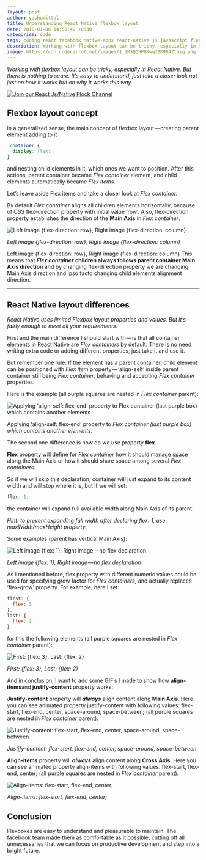 ```yaml
---
layout: post
author: yashumittal
title: Understanding React Native flexbox layout
date: 2018-01-06 14:58:49 +0530
categories: code
tags: coding react facebook native-apps react-native js javascript flexbox layout
description: Working with flexbox layout can be tricky, especially in React Native. But there is nothing to scare. It’s easy to understand, just take a closer look not just on how it works but on why it works this way.
image: https://cdn.codecarrot.net/images/1_2MSQQHPGKwq2BK9R4Ztoig.png
---
```


*Working with flexbox layout can be tricky, especially in React Native. But there is nothing to scare. It’s easy to understand, just take a closer look not just on how it works but on why it works this way.*

[![Join our React Js/Native Flock Channel](https://cdn.codecarrot.net/images/join-our-react-js-native-flock-channel.png)](https://reactjs.flock.com/)

## Flexbox layout concept

In a generalized sense, the main concept of flexbox layout — creating parent element adding to it

```css
.container {
  display: flex;
}
```

and nesting child elements in it, which ones we want to position.
After this actions, parent container became *Flex container* element, and child elements automatically became *Flex items.*

Let’s leave aside Flex items and take a closer look at *Flex container.*

By default *Flex container* aligns all children elements horizontally, because of CSS flex-direction property with initial value ‘row’. Also, flex-direction property establishes the direction of the **Main Axis** in *Flex container*.

![Left image {flex-direction: row}, Right image {flex-direction: column}](1_ZL0jCAKXRb3cqQjgbipI7w.jpeg)

*Left image {flex-direction: row}, Right image {flex-direction: column}*

Left image {flex-direction: row}, Right image {flex-direction: column}
This means that ***Flex container*** **children always follows parent container Main Axis direction** and by changing flex-direction property we are changing Main Axis direction and ipso facto changing child elements alignment direction.

***

## React Native layout differences

*React Native uses limited Flexbox layout properties and values. But it’s fairly enough to meet all your requirements.*

First and the main difference I should start with — is that all container elements in React Native are *Flex containers* by default. There is no need writing extra code or adding different properties, just take it and use it.

But remember one rule: If the element has a parent container, child element can be positioned with *Flex item* property — ‘align-self’ inside parent container still being *Flex container*, behaving and accepting *Flex container* properties.

Here is the example (all purple squares are nested in *Flex container* parent):

![Applying ‘align-self: flex-end’ property to Flex container (last purple box) which contains another elements](https://cdn.codecarrot.net/images/1_2MSQQHPGKwq2BK9R4Ztoig.png)

Applying ‘align-self: flex-end’ property to *Flex container (last purple box) which contains another elements.*

The second one difference is how do we use property **flex**.

**Flex** property will define for *Flex container* how it should manage space along the Main Axis or how it should share space among several *Flex containers*.

So if we will skip this declaration, container will just expand to its content width and will stop where it is, but if we will set:

```js
flex: 1;
```

the container will expand full available width along Main Axis of its parent.

*Hint: to prevent expanding full width after declaring flex: 1, use maxWidth/maxHeight property.*

Some examples (parent has vertical Main Axis):

![Left image {flex: 1}, Right image — no flex declaration](https://cdn.codecarrot.net/images/1_eEHusoYiqXAlWOCnOwlcCA.jpeg)

*Left image {flex: 1}, Right image — no flex declaration*

As I mentioned before, flex property with different numeric values could be used for specifying grow factor for *Flex containers,* and actually replaces ‘flex-grow’ property. For example, here I set:

```js
first: {
  flex: 3
},
last: {
  flex: 2
}
```

for this the following elements (all purple squares are nested in *Flex container* parent):

![First: {flex: 3}, Last: {flex: 2}](https://cdn.codecarrot.net/images/1_4BYBxaLqikY2iqaiMxXl6Q.png)

*First: {flex: 3}, Last: {flex: 2}*

And in conclusion, I want to add some GIF’s I made to show how **align-items**and **justify-content** property works:

**Justify-content** property will ***always*** align content along **Main Axis**.
Here you can see animated property justify-content with following values:
flex-start, flex-end, center, space-around, space-between;
(all purple squares are nested in *Flex container* parent):

![Justify-content: flex-start, flex-end, center, space-around, space-between](https://cdn.codecarrot.net/images/1_VYfuWaybfh93RkYuCly-mg.gif)

*Justify-content: flex-start, flex-end, center, space-around, space-between*

**Align-items** property will ***always*** align content along **Cross Axis**.
Here you can see animated property align-items with following values:
flex-start, flex-end, center;
(all purple squares are nested in *Flex container* parent):


![Align-items: flex-start, flex-end, center;](https://cdn.codecarrot.net/images/1_oh4pZR2laHaizGkEo2TQpA.gif)

*Align-items: flex-start, flex-end, center;*

## Conclusion

Flexboxes are easy to understand and pleasurable to maintain. The facebook team made them as comfortable as it possible, cutting off all unnecessaries that we can focus on productive development and step into a bright future.
